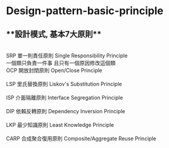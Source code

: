 # Design-pattern-basic-principle
<h2>**設計模式, 基本7大原則**</h2>
<br>SRP 單一則責任原則 Single Responsibility Principle</br>
一個類只負責一件事 且只有一個原因修改這個類
<br>OCP 開放封閉原則 Open/Close Principle</br>
<br>LSP 里氏替換原則 Liskov's Substitution Principle</br>
<br>ISP 介面隔離原則 Interface Segregation Principle</br>
<br>DIP 依賴反轉原則 Dependency Inversion Principle</br>
<br>LKP 最少知識原則 Least Knowledge Principle</br>
<br>CARP 合成聚合復用原則 Composite/Aggregate Reuse Principle</br>
